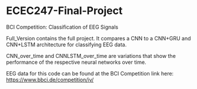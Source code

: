 # ECEC247-Final-Project
BCI Competition: Classification of EEG Signals

Full_Version contains the full project. It compares a CNN to a CNN+GRU and CNN+LSTM architecture for classifying EEG data.

CNN_over_time and CNNLSTM_over_time are variations that show the performance of the respective neural networks over time.

EEG data for this code can be found at the BCI Competition link here: https://www.bbci.de/competition/iv/
